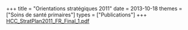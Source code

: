 +++
title = "Orientations stratégiques 2011"
date = 2013-10-18
themes = ["Soins de santé primaires"]
types = ["Publications"]
+++
[HCC_StratPlan2011_FR_Final_1.pdf](/files/HCC_StratPlan2011_FR_Final_1.pdf)

